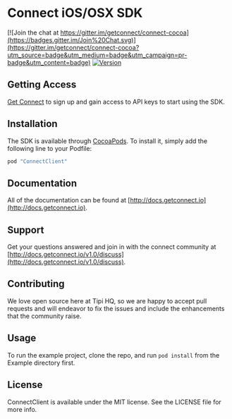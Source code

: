 # Connect iOS/OSX SDK

[![Join the chat at https://gitter.im/getconnect/connect-cocoa](https://badges.gitter.im/Join%20Chat.svg)](https://gitter.im/getconnect/connect-cocoa?utm_source=badge&utm_medium=badge&utm_campaign=pr-badge&utm_content=badge)
[![Version](http://img.shields.io/cocoapods/v/ConnectClient.svg)](http://cocoapods.org/?q=IGInterfaceDataTable)

## Getting Access

[Get Connect](https://getconnect.io) to sign up and gain access to API keys to start using the SDK.

## Installation

The SDK is available through [CocoaPods](http://cocoapods.org). To install
it, simply add the following line to your Podfile:

```ruby
pod "ConnectClient"
```

## Documentation

All of the documentation can be found at [http://docs.getconnect.io](http://docs.getconnect.io).

## Support

Get your questions answered and join in with the connect community at [http://docs.getconnect.io/v1.0/discuss](http://docs.getconnect.io/v1.0/discuss).

## Contributing

We love open source here at Tipi HQ, so we are happy to accept pull requests and will endeavor to fix the issues and include the enhancements that the community raise.

## Usage

To run the example project, clone the repo, and run `pod install` from the Example directory first.

## License

ConnectClient is available under the MIT license. See the LICENSE file for more info.
